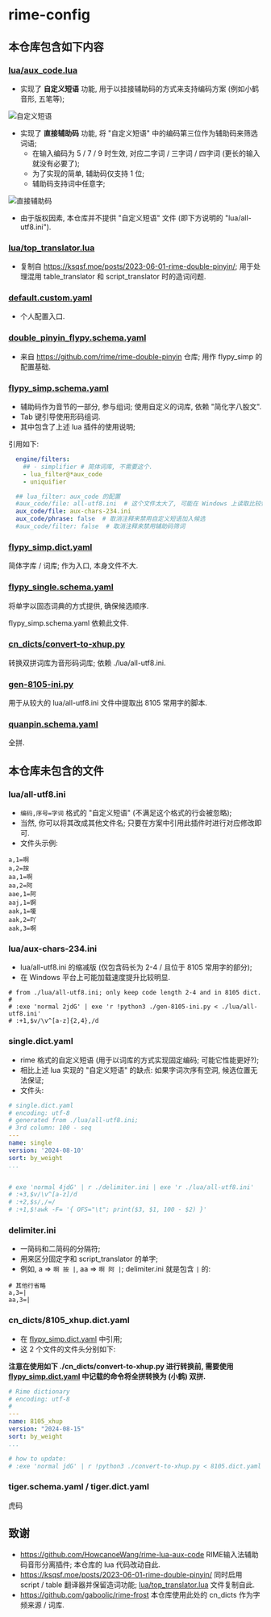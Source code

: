 # rime-config

## 本仓库包含如下内容

### [lua/aux_code.lua](lua/aux_code.lua)
- 实现了 **自定义短语** 功能, 用于以挂接辅助码的方式来支持编码方案 (例如小鹤音形, 五笔等);

![自定义短语](pic/自定义短语.png)

- 实现了 **直接辅助码** 功能, 将 "自定义短语" 中的编码第三位作为辅助码来筛选词语;
    - 在输入编码为 5 / 7 / 9 时生效, 对应二字词 / 三字词 / 四字词 (更长的输入就没有必要了);
    - 为了实现的简单, 辅助码仅支持 1 位;
    - 辅助码支持词中任意字;

![直接辅助码](pic/辅助码.png)

- 由于版权因素, 本仓库并不提供 "自定义短语" 文件 (即下方说明的 "lua/all-utf8.ini").

### [lua/top_translator.lua](lua/top_translator.lua)
- 复制自 <https://ksqsf.moe/posts/2023-06-01-rime-double-pinyin/>; 用于处理混用 table_translator 和 script_translator 时的造词问题.

### [default.custom.yaml](default.custom.yaml)
- 个人配置入口.

### [double_pinyin_flypy.schema.yaml](double_pinyin_flypy.schema.yaml)
- 来自 <https://github.com/rime/rime-double-pinyin> 仓库; 用作 flypy_simp 的配置基础.

### [flypy_simp.schema.yaml](flypy_simp.schema.yaml)
- 辅助码作为音节的一部分, 参与组词; 使用自定义的词库, 依赖 "简化字八股文".
- Tab 键引导使用形码组词.
- 其中包含了上述 lua 插件的使用说明;

引用如下:

```yaml
  engine/filters:
    ## - simplifier # 简体词库, 不需要这个.
    - lua_filter@*aux_code
    - uniquifier

  ## lua_filter: aux_code 的配置
  #aux_code/file: all-utf8.ini  # 这个文件太大了, 可能在 Windows 上读取比较慢.
  aux_code/file: aux-chars-234.ini
  aux_code/phrase: false  # 取消注释来禁用自定义短语加入候选
  #aux_code/filter: false  # 取消注释来禁用辅助码筛词
```

### [flypy_simp.dict.yaml](flypy_simp.dict.yaml)

简体字库 / 词库; 作为入口, 本身文件不大.

### [flypy_single.schema.yaml](flypy_single.schema.yaml)

将单字以固态词典的方式提供, 确保候选顺序.

flypy_simp.schema.yaml 依赖此文件.

### [cn_dicts/convert-to-xhup.py](cn_dicts/convert-to-xhup.py)

转换双拼词库为音形码词库; 依赖 ./lua/all-utf8.ini.

### [gen-8105-ini.py](gen-8105-ini.py)

用于从较大的 lua/all-utf8.ini 文件中提取出 8105 常用字的脚本.

### [quanpin.schema.yaml](quanpin.schema.yaml)

全拼.

## 本仓库未包含的文件

### lua/all-utf8.ini
- `编码,序号=字词` 格式的 "自定义短语" (不满足这个格式的行会被忽略);
- 当然, 你可以将其改成其他文件名; 只要在方案中引用此插件时进行对应修改即可.
- 文件头示例:

```dosini
a,1=啊
a,2=按
aa,1=啊
aa,2=阿
aae,1=阿
aaj,1=锕
aak,1=嗄
aak,2=吖
aak,3=啊
```

### lua/aux-chars-234.ini
- lua/all-utf8.ini 的缩减版 (仅包含码长为 2-4 / 且位于 8105 常用字的部分);
- 在 Windows 平台上可能加载速度提升比较明显.

```dosini
# from ./lua/all-utf8.ini; only keep code length 2-4 and in 8105 dict.
#
# :exe 'normal 2jdG' | exe 'r !python3 ./gen-8105-ini.py < ./lua/all-utf8.ini'
# :+1,$v/\v^[a-z]{2,4},/d
```

### single.dict.yaml
- rime 格式的自定义短语 (用于以词库的方式实现固定编码; 可能它性能更好?);
- 相比上述 lua 实现的 "自定义短语" 的缺点: 如果字词次序有空洞, 候选位置无法保证;
- 文件头:

```yaml
# single.dict.yaml
# encoding: utf-8
# generated from ./lua/all-utf8.ini;
# 3rd column: 100 - seq
---
name: single
version: '2024-08-10'
sort: by_weight
...


# exe 'normal 4jdG' | r ./delimiter.ini | exe 'r ./lua/all-utf8.ini'
# :+3,$v/\v^[a-z]/d
# :+2,$s/,/=/
# :+1,$!awk -F= '{ OFS="\t"; print($3, $1, 100 - $2) }'
```

### delimiter.ini
- 一简码和二简码的分隔符;
- 用来区分固定字和 script_translator 的单字;
- 例如, a => `啊 按 |`, aa => `啊 阿 |`; delimiter.ini 就是包含 `|` 的:

```dosini
# 其他行省略
a,3=|
aa,3=|
```


### cn_dicts/8105_xhup.dict.yaml

- 在 [flypy_simp.dict.yaml](flypy_simp.dict.yaml) 中引用;
- 这 2 个文件的文件头分别如下:

**注意在使用如下 ./cn_dicts/convert-to-xhup.py 进行转换前, 需要使用
[flypy_simp.dict.yaml](flypy_simp.dict.yaml) 中记载的命令将全拼转换为 (小鹤) 双拼.**

```yaml
# Rime dictionary
# encoding: utf-8
#
---
name: 8105_xhup
version: "2024-08-15"
sort: by_weight
...

# how to update:
# :exe 'normal jdG' | r !python3 ./convert-to-xhup.py < 8105.dict.yaml
```

### tiger.schema.yaml / tiger.dict.yaml

虎码

## 致谢

- <https://github.com/HowcanoeWang/rime-lua-aux-code> RIME输入法辅助码音形分离插件; 本仓库的 lua 代码改动自此.
- <https://ksqsf.moe/posts/2023-06-01-rime-double-pinyin/> 同时启用 script / table 翻译器并保留造词功能; [lua/top_translator.lua](lua/top_translator.lua) 文件复制自此.
- <https://github.com/gaboolic/rime-frost> 本仓库使用此处的 cn_dicts 作为字频来源 / 词库.
